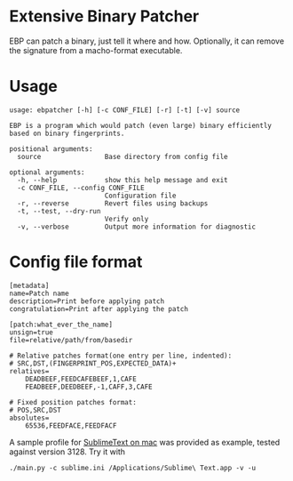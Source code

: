 # Extensive Binary Patcher
EBP can patch a binary, just tell it where and how. Optionally, it can remove the signature from a macho-format executable.


# Usage
```
usage: ebpatcher [-h] [-c CONF_FILE] [-r] [-t] [-v] source

EBP is a program which would patch (even large) binary efficiently
based on binary fingerprints.

positional arguments:
  source                Base directory from config file

optional arguments:
  -h, --help            show this help message and exit
  -c CONF_FILE, --config CONF_FILE
                        Configuration file
  -r, --reverse         Revert files using backups
  -t, --test, --dry-run
                        Verify only
  -v, --verbose         Output more information for diagnostic
```

# Config file format
```
[metadata]
name=Patch name
description=Print before applying patch
congratulation=Print after applying the patch

[patch:what_ever_the_name]
unsign=true
file=relative/path/from/basedir

# Relative patches format(one entry per line, indented):
# SRC,DST,(FINGERPRINT_POS,EXPECTED_DATA)+
relatives=
    DEADBEEF,FEEDCAFEBEEF,1,CAFE
    FEADBEEF,DEEDBEEF,-1,CAFF,3,CAFE

# Fixed position patches format:
# POS,SRC,DST
absolutes=
    65536,FEEDFACE,FEEDFACF
```



A sample profile for [SublimeText on mac](sublime.ini) was provided as example, tested against version 3128. Try it with

```
./main.py -c sublime.ini /Applications/Sublime\ Text.app -v -u
```


